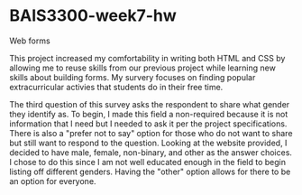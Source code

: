# BAIS3300-week7-hw
Web forms

This project increased my comfortability in writing both HTML and CSS by allowing me to reuse skills from our previous project while learning new skills about building forms. My survery focuses on finding popular extracurricular activies that students do in their free time.

The third question of this survey asks the respondent to share what gender they identify as. To begin, I made this field a non-required because it is not information that I need but I needed to ask it per the project specifications. There is also a "prefer not to say" option for those who do not want to share but still want to respond to the question. Looking at the website provided, I decided to have male, female, non-binary, and other as the answer choices. I chose to do this since I am not well educated enough in the field to begin listing off different genders. Having the "other" option allows for there to be an option for everyone. 